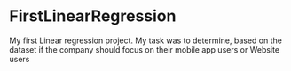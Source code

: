 # FirstLinearRegression
My first Linear regression project.
My task was to determine, based on the dataset if the company should focus on their mobile app users or Website users
